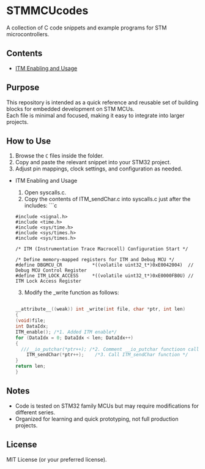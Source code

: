 # STMMCUcodes
<!-- Main title of the repository -->

A collection of C code snippets and example programs for STM microcontrollers.  
<!-- Short description of what this repo is about -->

## Contents
<!-- Explains what kind of files are inside -->
- [ITM Enabling and Usage](/ITM_sendChar.c)  

## Purpose
<!-- Why this repo exists -->
This repository is intended as a quick reference and reusable set of building blocks for embedded development on STM MCUs.  
Each file is minimal and focused, making it easy to integrate into larger projects.  

## How to Use
<!-- Instructions for developers -->
1. Browse the `C` files inside the folder.  
2. Copy and paste the relevant snippet into your STM32 project.  
3. Adjust pin mappings, clock settings, and configuration as needed.  

- ITM Enabling and Usage
    1. Open syscalls.c.
    2. Copy the contents of ITM_sendChar.c into syscalls.c just after the includes:
      ```c
   
      #include <signal.h>
      #include <time.h>
      #include <sys/time.h>
      #include <sys/times.h>
      #include <sys/times.h>

      /* ITM (Instrumentation Trace Macrocell) Configuration Start */

      /* Define memory-mapped registers for ITM and Debug MCU */
      #define DBGMCU_CR           *((volatile uint32_t*)0xE0042004)  // Debug MCU Control Register
      #define ITM_LOCK_ACCESS     *((volatile uint32_t*)0xE0000FB0U) // ITM Lock Access Register
  
  3. Modify the _write function as follows: 
  ```c
  
  __attribute__((weak)) int _write(int file, char *ptr, int len)
  {
  (void)file;
  int DataIdx;
  ITM_enable(); /*1. Added ITM enable*/
  for (DataIdx = 0; DataIdx < len; DataIdx++)
  {
    ///__io_putchar(*ptr++); /*2. Comment __io_putchar functioon call*/
	  ITM_sendChar(*ptr++);    /*3. Call ITM_sendChar function */
  }
  return len;
  }
  

## Notes
<!-- Extra guidance -->
- Code is tested on STM32 family MCUs but may require modifications for different series.  
- Organized for learning and quick prototyping, not full production projects.  

## License
<!-- Optional: you can add one if you want -->
MIT License (or your preferred license).  
